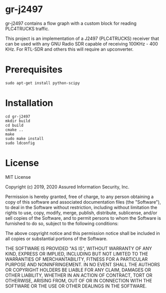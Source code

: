 # gr-j2497

gr-j2497 contains a flow graph with a custom block for reading PLC4TRUCKS traffic.

This project is an implementation of a J2497 (PLC4TRUCKS) receiver that can be used with any GNU Radio SDR capable of receiving 100KHz - 400 KHz. For RTL-SDR and others this will require an upconverter.

# Prerequisites
```
sudo apt-get install python-scipy
```

# Installation
```
cd gr-j2497
mkdir build
cd build
cmake ..
make
sudo make install
sudo ldconfig
```

# License

MIT License

Copyright (c) 2019, 2020 Assured Information Security, Inc.

Permission is hereby granted, free of charge, to any person obtaining a copy
of this software and associated documentation files (the "Software"), to deal
in the Software without restriction, including without limitation the rights
to use, copy, modify, merge, publish, distribute, sublicense, and/or sell
copies of the Software, and to permit persons to whom the Software is
furnished to do so, subject to the following conditions:

The above copyright notice and this permission notice shall be included in all
copies or substantial portions of the Software.

THE SOFTWARE IS PROVIDED "AS IS", WITHOUT WARRANTY OF ANY KIND, EXPRESS OR
IMPLIED, INCLUDING BUT NOT LIMITED TO THE WARRANTIES OF MERCHANTABILITY,
FITNESS FOR A PARTICULAR PURPOSE AND NONINFRINGEMENT. IN NO EVENT SHALL THE
AUTHORS OR COPYRIGHT HOLDERS BE LIABLE FOR ANY CLAIM, DAMAGES OR OTHER
LIABILITY, WHETHER IN AN ACTION OF CONTRACT, TORT OR OTHERWISE, ARISING FROM,
OUT OF OR IN CONNECTION WITH THE SOFTWARE OR THE USE OR OTHER DEALINGS IN THE
SOFTWARE.

